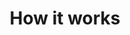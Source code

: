 ---
sidebar_position: 1
id: how_it_works
title: 'How it works'
sidebar_label: How it works
hide_table_of_contents: true
---